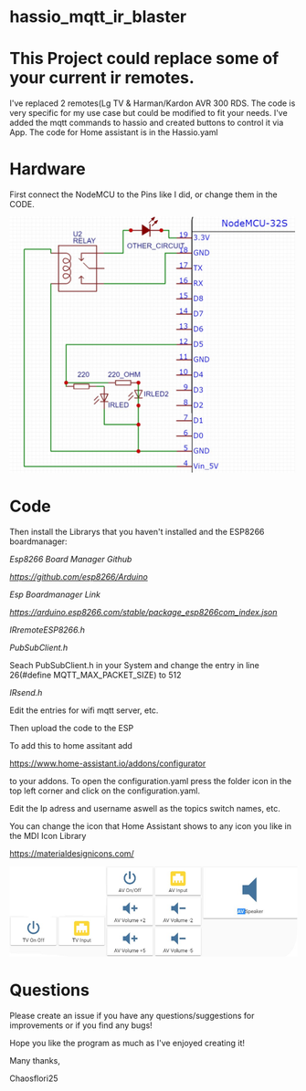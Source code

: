# hassio_mqtt_ir_blaster
# This Project could replace some of your current ir remotes.
I've replaced 2 remotes(Lg TV & Harman/Kardon AVR 300 RDS.
The code is very specific for my use case but could be modified to fit your needs.
I've added the mqtt commands to hassio and created buttons to control it via App. The code for Home assistant is in the Hassio.yaml
# Hardware
First connect the NodeMCU to the Pins like I did, or change them in the CODE.

<img src="https://github.com/Chaosflori25/hassio_mqtt_ir_blaster/blob/master/SC1.jpg" alt="Bord Manager" width=500> 

# Code
Then install the Librarys that you haven't installed and the ESP8266 boardmanager:

*Esp8266 Board Manager Github*

*https://github.com/esp8266/Arduino*

*Esp Boardmanager Link*

*https://arduino.esp8266.com/stable/package_esp8266com_index.json*

*IRremoteESP8266.h*

*PubSubClient.h*

Seach PubSubClient.h in your System and change the entry in line 26(#define MQTT_MAX_PACKET_SIZE) to 512

*IRsend.h*

Edit the entries for wifi mqtt server, etc.

Then upload the code to the ESP

To add this to home assitant add

https://www.home-assistant.io/addons/configurator

to your addons. To open the configuration.yaml press the folder icon in the top left corner and click on the configuration.yaml.

Edit the Ip adress and username aswell as the topics switch names, etc.

You can change the icon that Home Assistant shows to any icon you like in the MDI Icon Library

https://materialdesignicons.com/

<img src="https://github.com/Chaosflori25/hassio_mqtt_ir_blaster/blob/master/SC2.jpg" alt="Bord Manager" width=800>

# Questions
Please create an issue if you have any questions/suggestions for improvements or if you find any bugs!

Hope you like the program as much as I've enjoyed creating it!

Many thanks,

Chaosflori25


